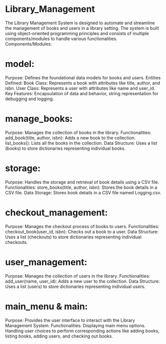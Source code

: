 # Library_Management
The Library Management System is designed to automate and streamline the management of books and users in a library setting. The system is built using object-oriented programming principles and consists of multiple components/modules to handle various functionalities.
Components/Modules:
# model:

Purpose: Defines the foundational data models for books and users.
Entities Defined:
Book Class: Represents a book with attributes like title, author, and isbn.
User Class: Represents a user with attributes like name and user_id.
Key Features: Encapsulation of data and behavior, string representation for debugging and logging.

# manage_books:

Purpose: Manages the collection of books in the library.
Functionalities:
add_book(title, author, isbn): Adds a new book to the collection.
list_books(): Lists all the books in the collection.
Data Structure: Uses a list (books) to store dictionaries representing individual books.

# storage:

Purpose: Handles the storage and retrieval of book details using a CSV file.
Functionalities:
store_books(title, author, isbn): Stores the book details in a CSV file.
Data Storage: Stores book details in a CSV file named Logging.csv.

# checkout_management:

Purpose: Manages the checkout process of books to users.
Functionalities:
checkout_book(user_id, isbn): Checks out a book to a user.
Data Structure: Uses a list (checkouts) to store dictionaries representing individual checkouts.

# user_management:

Purpose: Manages the collection of users in the library.
Functionalities:
add_user(name, user_id): Adds a new user to the collection.
Data Structure: Uses a list (users) to store dictionaries representing individual users.

# main_menu & main:

Purpose: Provides the user interface to interact with the Library Management System.
Functionalities:
Displaying main menu options.
Handling user choices to perform corresponding actions like adding books, listing books, adding users, and checking out books.
